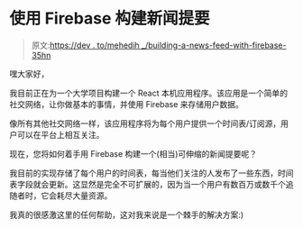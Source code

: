 # 使用 Firebase 构建新闻提要

> 原文:[https://dev . to/mehedih _/building-a-news-feed-with-firebase-35hn](https://dev.to/mehedih_/building-a-news-feed-with-firebase-35hn)

嘿大家好，

我目前正在为一个大学项目构建一个 React 本机应用程序。该应用是一个简单的社交网络，让你做基本的事情，并使用 Firebase 来存储用户数据。

像所有其他社交网络一样，该应用程序将为每个用户提供一个时间表/订阅源，用户可以在平台上相互关注。

现在，您将如何着手用 Firebase 构建一个(相当)可伸缩的新闻提要呢？

我目前的实现存储了每个用户的时间表，每当他们关注的人发布了一些东西，时间表字段就会更新。这显然是完全不可扩展的，因为当一个用户有数百万或数千个追随者时，它会耗尽大量资源。

我真的很感激这里的任何帮助，这对我来说是一个棘手的解决方案:)